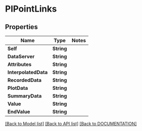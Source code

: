 # PIPointLinks

## Properties
Name | Type | Notes
------------ | ------------- | -------------
**Self** | **String**
**DataServer** | **String**
**Attributes** | **String**
**InterpolatedData** | **String**
**RecordedData** | **String**
**PlotData** | **String**
**SummaryData** | **String**
**Value** | **String**
**EndValue** | **String**

[[Back to Model list]](../../DOCUMENTATION.md#documentation-for-models) [[Back to API list]](../../DOCUMENTATION.md#documentation-for-api-endpoints) [[Back to DOCUMENTATION]](../../DOCUMENTATION.md)
